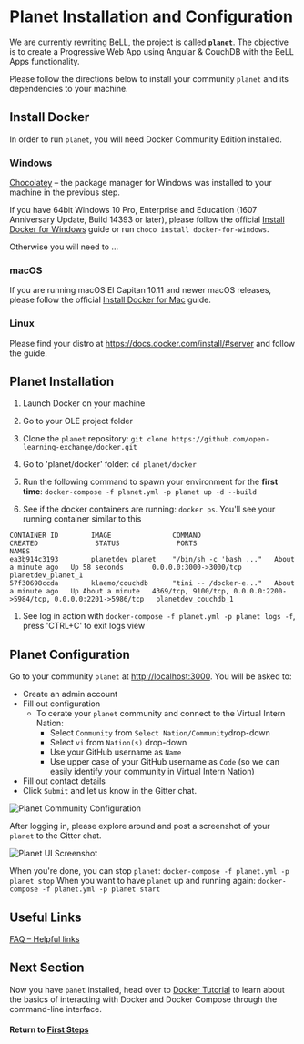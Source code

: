 # Planet Installation and Configuration

We are currently rewriting BeLL, the project is called **[`planet`](https://github.com/open-learning-exchange/planet)**. The objective is to create a Progressive Web App using Angular & CouchDB with the BeLL Apps functionality.

Please follow the directions below to install your community `planet` and its dependencies to your machine.

## Install Docker

In order to run `planet`, you will need Docker Community Edition installed.

### Windows

[Chocolatey](https://chocolatey.org/) – the package manager for Windows was installed to your machine in the previous step.

If you have 64bit Windows 10 Pro, Enterprise and Education (1607 Anniversary Update, Build 14393 or later), please follow the official [Install Docker for Windows](https://docs.docker.com/docker-for-windows/install/) guide or run `choco install docker-for-windows`.

Otherwise you will need to ...

### macOS

If you are running macOS El Capitan 10.11 and newer macOS releases, please follow the official [Install Docker for Mac](https://docs.docker.com/docker-for-mac/install/) guide.

### Linux

Please find your distro at https://docs.docker.com/install/#server and follow the guide.

## Planet Installation

1. Launch Docker on your machine

1. Go to your OLE project folder

1. Clone the `planet` repository: `git clone https://github.com/open-learning-exchange/docker.git`

1. Go to 'planet/docker' folder: `cd planet/docker`

1. Run the following command to spawn your environment for the **first time**: `docker-compose -f planet.yml -p planet up -d --build`

1. See if the docker containers are running: `docker ps`. You'll see your running container similar to this

  ```
  CONTAINER ID        IMAGE               COMMAND                  CREATED              STATUS              PORTS                                                                NAMES
  ea3b914c3193        planetdev_planet    "/bin/sh -c 'bash ..."   About a minute ago   Up 58 seconds       0.0.0.0:3000->3000/tcp                                               planetdev_planet_1
  57f30698ccda        klaemo/couchdb      "tini -- /docker-e..."   About a minute ago   Up About a minute   4369/tcp, 9100/tcp, 0.0.0.0:2200->5984/tcp, 0.0.0.0:2201->5986/tcp   planetdev_couchdb_1
  ```

1. See log in action with `docker-compose -f planet.yml -p planet logs -f`, press 'CTRL+C' to exit logs view

## Planet Configuration

Go to your community `planet` at <http://localhost:3000>. You will be asked to:

- Create an admin account
- Fill out configuration
  - To cerate your `planet` community and connect to the Virtual Intern Nation:
    - Select `Community` from `Select Nation/Community`drop-down
    - Select `vi` from `Nation(s)` drop-down
    - Use your GitHub username as `Name`
    - Use upper case of your GitHub username as `Code` (so we can easily identify your community in Virtual Intern Nation)
- Fill out contact details
- Click `Submit` and let us know in the Gitter chat.

![Planet Community Configuration](images/vi-planet-configuration.png)

After logging in, please explore around and post a screenshot of your `planet` to the Gitter chat.

![Planet UI Screenshot](images/vi-planet-ui-screenshot.png)

When you're done, you can stop `planet`: `docker-compose -f planet.yml -p planet stop`
When you want to have `planet` up and running again: `docker-compose -f planet.yml -p planet start`

## Useful Links

[FAQ – Helpful links](vi-faq.md#Helpful_Links)

## Next Section

Now you have `panet` installed, head over to [Docker Tutorial](vi-docker-tutorial.md) to learn about the basics of interacting with Docker and Docker Compose through the command-line interface.

#### Return to [First Steps](vi-first-steps.md#Step_2_-_Planet_and_Docker)